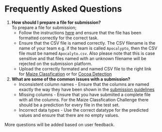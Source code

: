# Frequently Asked Questions
1. **How should I prepare a file for submission?**  
   To prepare a file for submission;
   - Follow the instructions [here](https://github.com/AI-Lab-Makerere/CV4Agriculture_Hackathon24/blob/main/guides/Submissions.md) and ensure that the
   file has been formatted correctly for the correct task.
   - Ensure that the CSV file is named correctly. The CSV filename is the name of your team e.g. if the team is called `Apocalypto`, then the CSV file
     must be named `Apocalyto.csv`. Also please note that this is case sensitive and that files named with an unknown filename will be rejected on the
     submission platform.
   - Upload the correctly formated and named CSV file to the right link for [Maize Classfication](http://104.154.155.23/eval/maize_class/) or for [Cocoa
     Detection](http://104.154.155.23/eval/cocoa_det/)
2. **What are some of the common issues with a submission?**
     - Inconsistent column names - Ensure that the columns are named exactly the way they have been shown in the [submission guidelines](https://github.com/AI-Lab-Makerere/CV4Agriculture_Hackathon24/blob/main/guides/Submissions.md)
     - Missing columns - Ensure that you have submiited a complete file with all the columns. For the Maize Classfication Challenge there should be a prediction
       for every file in the test set.
     - Incorrect data types - Use the correct datatype for the predicted values and ensure that there are no empty values.

More questions will be added based on user feedback.
